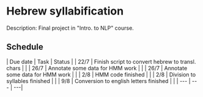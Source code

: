 # Hebrew syllabification
Description: Final project in "Intro. to NLP" course.

## Schedule
<!--- :heavy_check_mark: --->
| Due date | Task | Status |
| 22/7 | Finish script to convert hebrew to transl. chars |  |
| 26/7 | Annotate some data for HMM work |  |
| 26/7 | Annotate some data for HMM work |  |
| 2/8 | HMM code finished |  |
| 2/8 | Division to syllables finished |  |
| 9/8 | Conversion to english letters finished |  |
| --- | --- | ---|

